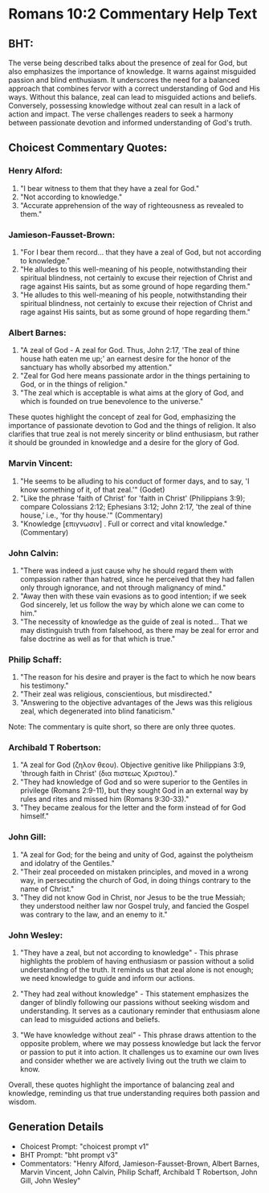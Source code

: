 # Romans 10:2 Commentary Help Text

## BHT:
The verse being described talks about the presence of zeal for God, but also emphasizes the importance of knowledge. It warns against misguided passion and blind enthusiasm. It underscores the need for a balanced approach that combines fervor with a correct understanding of God and His ways. Without this balance, zeal can lead to misguided actions and beliefs. Conversely, possessing knowledge without zeal can result in a lack of action and impact. The verse challenges readers to seek a harmony between passionate devotion and informed understanding of God's truth.

## Choicest Commentary Quotes:
### Henry Alford:
1. "I bear witness to them that they have a zeal for God."
2. "Not according to knowledge."
3. "Accurate apprehension of the way of righteousness as revealed to them."

### Jamieson-Fausset-Brown:
1. "For I bear them record... that they have a zeal of God, but not according to knowledge." 
2. "He alludes to this well-meaning of his people, notwithstanding their spiritual blindness, not certainly to excuse their rejection of Christ and rage against His saints, but as some ground of hope regarding them."
3. "He alludes to this well-meaning of his people, notwithstanding their spiritual blindness, not certainly to excuse their rejection of Christ and rage against His saints, but as some ground of hope regarding them."

### Albert Barnes:
1. "A zeal of God - A zeal for God. Thus, John 2:17, 'The zeal of thine house hath eaten me up;' an earnest desire for the honor of the sanctuary has wholly absorbed my attention."
2. "Zeal for God here means passionate ardor in the things pertaining to God, or in the things of religion."
3. "The zeal which is acceptable is what aims at the glory of God, and which is founded on true benevolence to the universe."

These quotes highlight the concept of zeal for God, emphasizing the importance of passionate devotion to God and the things of religion. It also clarifies that true zeal is not merely sincerity or blind enthusiasm, but rather it should be grounded in knowledge and a desire for the glory of God.

### Marvin Vincent:
1. "He seems to be alluding to his conduct of former days, and to say, 'I know something of it, of that zeal.'" (Godet)
2. "Like the phrase 'faith of Christ' for 'faith in Christ' (Philippians 3:9); compare Colossians 2:12; Ephesians 3:12; John 2:17, 'the zeal of thine house,' i.e., 'for thy house.'" (Commentary)
3. "Knowledge [επιγνωσιν] . Full or correct and vital knowledge." (Commentary)

### John Calvin:
1. "There was indeed a just cause why he should regard them with compassion rather than hatred, since he perceived that they had fallen only through ignorance, and not through malignancy of mind."
2. "Away then with these vain evasions as to good intention; if we seek God sincerely, let us follow the way by which alone we can come to him."
3. "The necessity of knowledge as the guide of zeal is noted... That we may distinguish truth from falsehood, as there may be zeal for error and false doctrine as well as for that which is true."

### Philip Schaff:
1. "The reason for his desire and prayer is the fact to which he now bears his testimony."
2. "Their zeal was religious, conscientious, but misdirected."
3. "Answering to the objective advantages of the Jews was this religious zeal, which degenerated into blind fanaticism."

Note: The commentary is quite short, so there are only three quotes.

### Archibald T Robertson:
1. "A zeal for God (ζηλον θεου). Objective genitive like Philippians 3:9, 'through faith in Christ' (δια πιστεως Χριστου)."
2. "They had knowledge of God and so were superior to the Gentiles in privilege (Romans 2:9-11), but they sought God in an external way by rules and rites and missed him (Romans 9:30-33)."
3. "They became zealous for the letter and the form instead of for God himself."

### John Gill:
1. "A zeal for God; for the being and unity of God, against the polytheism and idolatry of the Gentiles."
2. "Their zeal proceeded on mistaken principles, and moved in a wrong way, in persecuting the church of God, in doing things contrary to the name of Christ."
3. "They did not know God in Christ, nor Jesus to be the true Messiah; they understood neither law nor Gospel truly, and fancied the Gospel was contrary to the law, and an enemy to it."

### John Wesley:
1. "They have a zeal, but not according to knowledge" - This phrase highlights the problem of having enthusiasm or passion without a solid understanding of the truth. It reminds us that zeal alone is not enough; we need knowledge to guide and inform our actions.

2. "They had zeal without knowledge" - This statement emphasizes the danger of blindly following our passions without seeking wisdom and understanding. It serves as a cautionary reminder that enthusiasm alone can lead to misguided actions and beliefs.

3. "We have knowledge without zeal" - This phrase draws attention to the opposite problem, where we may possess knowledge but lack the fervor or passion to put it into action. It challenges us to examine our own lives and consider whether we are actively living out the truth we claim to know.

Overall, these quotes highlight the importance of balancing zeal and knowledge, reminding us that true understanding requires both passion and wisdom.


## Generation Details
- Choicest Prompt: "choicest prompt v1"
- BHT Prompt: "bht prompt v3"
- Commentators: "Henry Alford, Jamieson-Fausset-Brown, Albert Barnes, Marvin Vincent, John Calvin, Philip Schaff, Archibald T Robertson, John Gill, John Wesley"
